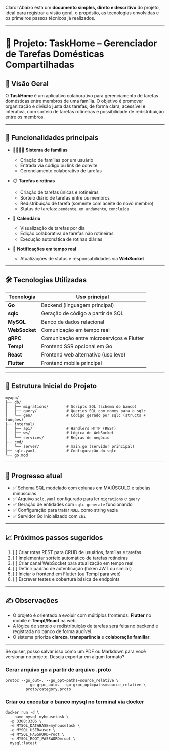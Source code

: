 Claro! Abaixo está um **documento simples, direto e descritivo** do projeto, ideal para registrar a visão geral, o propósito, as tecnologias envolvidas e os primeiros passos técnicos já realizados.

---

# 🧹 Projeto: TaskHome – Gerenciador de Tarefas Domésticas Compartilhadas

## 📘 Visão Geral

O **TaskHome** é um aplicativo colaborativo para gerenciamento de tarefas domésticas entre membros de uma família. O objetivo é promover organização e divisão justa das tarefas, de forma clara, acessível e interativa, com sorteio de tarefas rotineiras e possibilidade de redistribuição entre os membros.

---

## 🧾 Funcionalidades principais

* 👨‍👩‍👧‍👦 **Sistema de famílias**

  * Criação de famílias por um usuário
  * Entrada via código ou link de convite
  * Gerenciamento colaborativo de tarefas

* 📋 **Tarefas e rotinas**

  * Criação de tarefas únicas e rotineiras
  * Sorteio diário de tarefas entre os membros
  * Redistribuição de tarefa (somente com aceite do novo membro)
  * Status de tarefas: `pendente`, `em andamento`, `concluída`

* 📅 **Calendário**

  * Visualização de tarefas por dia
  * Edição colaborativa de tarefas não rotineiras
  * Execução automática de rotinas diárias

* 🔔 **Notificações em tempo real**

  * Atualizações de status e responsabilidades via **WebSocket**

---

## 🛠️ Tecnologias Utilizadas

| Tecnologia    | Uso principal                             |
| ------------- | ----------------------------------------- |
| **Go**        | Backend (linguagem principal)             |
| **sqlc**      | Geração de código a partir de SQL         |
| **MySQL**     | Banco de dados relacional                 |
| **WebSocket** | Comunicação em tempo real                 |
| **gRPC**      | Comunicação entre microserviços e Flutter |
| **Templ**     | Frontend SSR opcional em Go               |
| **React**     | Frontend web alternativo (uso leve)       |
| **Flutter**   | Frontend mobile principal                 |

---

## 📂 Estrutura Inicial do Projeto

```
myapp/
├── db/
│   ├── migrations/        # Scripts SQL (schema do banco)
│   ├── query/             # Queries SQL com nomes para o sqlc
│   └── gen/               # Código gerado por sqlc (structs + funções)
├── internal/
│   ├── api/               # Handlers HTTP (REST)
│   ├── ws/                # Lógica de WebSocket
│   └── services/          # Regras de negócio
├── cmd/
│   └── server/            # main.go (servidor principal)
├── sqlc.yaml              # Configuração do sqlc
└── go.mod
```

---

## 📜 Progresso atual

* ✅ Schema SQL modelado com colunas em MAIÚSCULO e tabelas minúsculas
* ✅ Arquivo `sqlc.yaml` configurado para ler `migrations` e `query`
* ✅ Geração de entidades com `sqlc generate` funcionando
* ✅ Configuração para tratar `NULL` como string vazia
* ✅ Servidor Go inicializado com `chi`

---

## 📈 Próximos passos sugeridos

1. [ ] Criar rotas REST para CRUD de usuários, famílias e tarefas
2. [ ] Implementar sorteio automático de tarefas rotineiras
3. [ ] Criar canal WebSocket para atualização em tempo real
4. [ ] Definir padrão de autenticação (token JWT ou similar)
5. [ ] Iniciar o frontend em Flutter (ou Templ para web)
6. [ ] Escrever testes e cobertura básica de endpoints

---

## ✍️ Observações

* O projeto é orientado a evoluir com múltiplos frontends: **Flutter** no mobile e **Templ/React** na web.
* A lógica de sorteio e redistribuição de tarefas será feita no backend e registrada no banco de forma audível.
* O sistema prioriza **clareza**, **transparência** e **colaboração familiar**.

---

Se quiser, posso salvar isso como um PDF ou Markdown para você versionar no projeto. Deseja exportar em algum formato?


### Gerar arquivo go a partir de arquivo .proto
```shell
protoc --go_out=. --go_opt=paths=source_relative \
         --go-grpc_out=. --go-grpc_opt=paths=source_relative \
         proto/category.proto
```


### Criar ou executar o banco mysql no terminal via docker
```shell
docker run -d \
  --name mysql-myhousetask \
  -p 3308:3306 \
  -e MYSQL_DATABASE=myhousetask \
  -e MYSQL_USER=user \
  -e MYSQL_PASSWORD=root \
  -e MYSQL_ROOT_PASSWORD=root \
  mysql:latest
```